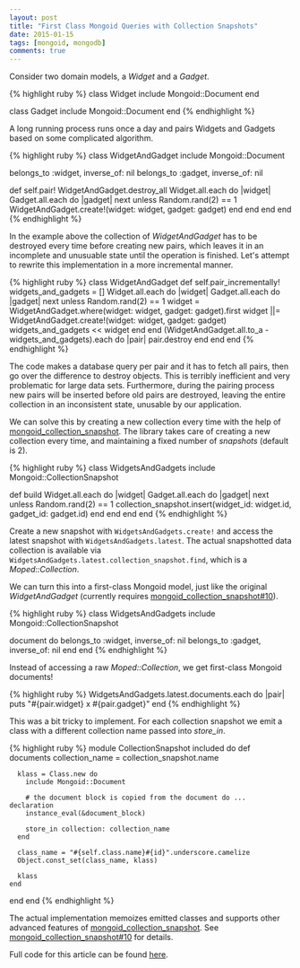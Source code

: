 ```yaml
---
layout: post
title: "First Class Mongoid Queries with Collection Snapshots"
date: 2015-01-15
tags: [mongoid, mongodb]
comments: true
---
```

Consider two domain models, a _Widget_ and a _Gadget_.

{% highlight ruby %}
class Widget
  include Mongoid::Document
end

class Gadget
  include Mongoid::Document
end
{% endhighlight %}

A long running process runs once a day and pairs Widgets and Gadgets based on some complicated algorithm.

{% highlight ruby %}
class WidgetAndGadget
  include Mongoid::Document

  belongs_to :widget, inverse_of: nil
  belongs_to :gadget, inverse_of: nil

  def self.pair!
    WidgetAndGadget.destroy_all
    Widget.all.each do |widget|
      Gadget.all.each do |gadget|
        next unless Random.rand(2) == 1
        WidgetAndGadget.create!(widget: widget, gadget: gadget)
      end
    end
  end
end
{% endhighlight %}

In the example above the collection of _WidgetAndGadget_ has to be destroyed every time before creating new pairs, which leaves it in an incomplete and unusuable state until the operation is finished. Let's attempt to rewrite this implementation in a more incremental manner.

{% highlight ruby %}
class WidgetAndGadget
  def self.pair_incrementally!
    widgets_and_gadgets = []
    Widget.all.each do |widget|
      Gadget.all.each do |gadget|
        next unless Random.rand(2) == 1
        widget = WidgetAndGadget.where(widget: widget, gadget: gadget).first
        widget ||= WidgetAndGadget.create!(widget: widget, gadget: gadget)
        widgets_and_gadgets << widget
      end
    end
    (WidgetAndGadget.all.to_a - widgets_and_gadgets).each do |pair|
      pair.destroy
    end
  end
end
{% endhighlight %}

The code makes a database query per pair and it has to fetch all pairs, then go over the difference to destroy objects. This is terribly inefficient and very problematic for large data sets. Furthermore, during the pairing process new pairs will be inserted before old pairs are destroyed, leaving the entire collection in an inconsistent state, unusable by our application.

We can solve this by creating a new collection every time with the help of [mongoid_collection_snapshot](https://github.com/aaw/mongoid_collection_snapshot). The library takes care of creating a new collection every time, and maintaining a fixed number of _snapshots_ (default is 2).

{% highlight ruby %}
class WidgetsAndGadgets
  include Mongoid::CollectionSnapshot

  def build
    Widget.all.each do |widget|
      Gadget.all.each do |gadget|
        next unless Random.rand(2) == 1
        collection_snapshot.insert(widget_id: widget.id, gadget_id: gadget.id)
      end
    end
  end
end
{% endhighlight %}

Create a new snapshot with `WidgetsAndGadgets.create!` and access the latest snapshot with `WidgetsAndGadgets.latest`. The actual snapshotted data collection is available via `WidgetsAndGadgets.latest.collection_snapshot.find`, which is a _Moped::Collection_.

We can turn this into a first-class Mongoid model, just like the original _WidgetAndGadget_ (currently requires [mongoid_collection_snapshot#10](https://github.com/aaw/mongoid_collection_snapshot/pull/10)).

{% highlight ruby %}
class WidgetsAndGadgets
  include Mongoid::CollectionSnapshot

  document do
    belongs_to :widget, inverse_of: nil
    belongs_to :gadget, inverse_of: nil
  end
end
{% endhighlight %}

Instead of accessing a raw _Moped::Collection_, we get first-class Mongoid documents!

{% highlight ruby %}
WidgetsAndGadgets.latest.documents.each do |pair|
  puts "#{pair.widget} x #{pair.gadget}"
end
{% endhighlight %}

This was a bit tricky to implement. For each collection snapshot we emit a class with a different collection name passed into _store_in_.

{% highlight ruby %}
module CollectionSnapshot
  included do
    def documents
      collection_name = collection_snapshot.name

      klass = Class.new do
        include Mongoid::Document

        # the document block is copied from the document do ... declaration
        instance_eval(&document_block)

        store_in collection: collection_name
      end

      class_name = "#{self.class.name}#{id}".underscore.camelize
      Object.const_set(class_name, klass)

      klass
    end
  end
end
{% endhighlight %}

The actual implementation memoizes emitted classes and supports other advanced features of [mongoid_collection_snapshot](https://github.com/aaw/mongoid_collection_snapshot). See [mongoid_collection_snapshot#10](https://github.com/aaw/mongoid_collection_snapshot/pull/10) for details.

Full code for this article can be found [here](https://gist.github.com/dblock/ded50b61db49baf32a8d).
